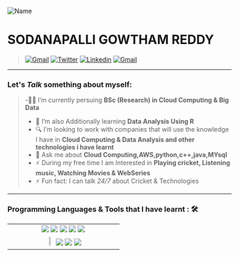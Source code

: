 ![Name](https://github.com/sharannyobasu/sharannyobasu/blob/master/Hello(1).gif)

SODANAPALLI GOWTHAM REDDY
===


>[![Gmail](https://img.shields.io/badge/-Gmail-c14438?style=flat&logo=Gmail&logoColor=white)](mailto:gowthamsdp@gmail.com)
[![Twitter](https://img.shields.io/badge/-Twitter-blue?style=flat&logo=Twitter&logoColor=white)](https://twitter.com/Gowthamsdp07)
[![Linkedin](https://img.shields.io/badge/-LinkedIn-blue?style=flat&logo=Linkedin&logoColor=white)](https://www.linkedin.com/in/gowtham-sdp-401348194/)
[![Gmail](https://img.shields.io/badge/-Instagram-cd486b?style=flat&logo=Instagram&logoColor=white)](https://www.instagram.com/iamsdp07/)


***

### Let's *Talk* something about myself:


> -👨‍🎓 I’m currently persuing <strong>BSc (Research) in Cloud Computing & Big Data</strong>
> - 📖 I’m also Additionally learning <strong>Data Analysis Using R </strong>
> - 🔍 I’m looking to work with companies that will use the knowledge I have in <strong>Cloud Computing & Data Analysis and other technologies i have learnt</strong>
> - 💬 Ask me about <strong>Cloud Computing,AWS,python,c++,java,MYsql</strong>
> - ⚡ During my free time I am Interested in <strong> Playing cricket, Listening music, Watching Movies & WebSeries </strong>
> - ⚡ Fun fact: I can talk  *24/7* about Cricket & Technologies 


***
### Programming Languages & Tools that I have learnt : 🛠


<table>
  <tbody>
    <tr valign="top" >
     <td  width="45%" align="center">
 <img src="https://img.shields.io/badge/python%20-%2314354C.svg?&style=for-the-badge&logo=python&logoColor=white">   <img src="https://img.shields.io/badge/javascript%20-%23323330.svg?&style=for-the-badge&logo=javascript&logoColor=%23F7DF1E">   <img src="https://img.shields.io/badge/html5%20-%23E34F26.svg?&style=for-the-badge&logo=html5&logoColor=white">   <img src="https://img.shields.io/badge/css3%20-%231572B6.svg?&style=for-the-badge&logo=css3&logoColor=white">   <img src=" <img src="https://img.shields.io/badge/css3%20-%231572B6.svg?&style=for-the-badge&logo=css3&logoColor=white">   
     </td>
     </tr>
   <tr valign="top">  
   <td  width="25%" align="center">
 <code><img width="8%" src="https://www.vectorlogo.zone/logos/r-project/r-project-icon.svg"></code> <img src="https://www.vectorlogo.zone/logos/amazon_aws/amazon_aws-ar21.svg"> <img src="https://www.vectorlogo.zone/logos/google_cloud/google_cloud-ar21.svg"> <img src="https://www.vectorlogo.zone/logos/mysql/mysql-ar21.svg">
     </td>  
   </tr>
  </tbody>
</table>

